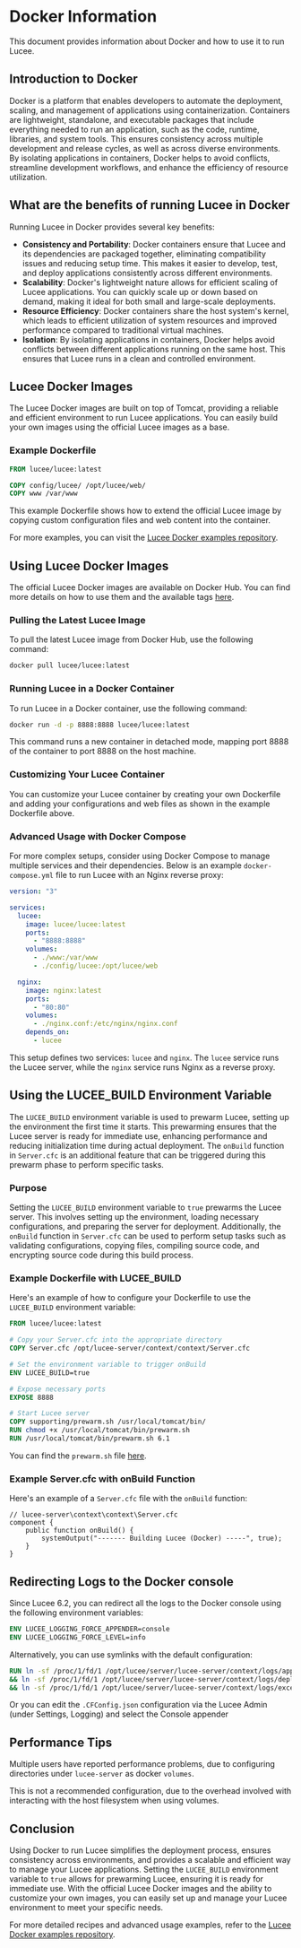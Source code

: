 <!--
{
  "title": "Docker",
  "id": "Docker",
  "description": "Guide on using and running Lucee with Docker",
  "keywords": [
    "Docker",
    "commandbox",
    "installation",
    "kubernetes"
  ],
  "categories": [
    "server"
  ]
}
-->

# Docker Information

This document provides information about Docker and how to use it to run Lucee.

## Introduction to Docker

Docker is a platform that enables developers to automate the deployment, scaling, and management of applications using containerization. Containers are lightweight, standalone, and executable packages that include everything needed to run an application, such as the code, runtime, libraries, and system tools. This ensures consistency across multiple development and release cycles, as well as across diverse environments. By isolating applications in containers, Docker helps to avoid conflicts, streamline development workflows, and enhance the efficiency of resource utilization.

## What are the benefits of running Lucee in Docker

Running Lucee in Docker provides several key benefits:

- **Consistency and Portability**: Docker containers ensure that Lucee and its dependencies are packaged together, eliminating compatibility issues and reducing setup time. This makes it easier to develop, test, and deploy applications consistently across different environments.
- **Scalability**: Docker's lightweight nature allows for efficient scaling of Lucee applications. You can quickly scale up or down based on demand, making it ideal for both small and large-scale deployments.
- **Resource Efficiency**: Docker containers share the host system's kernel, which leads to efficient utilization of system resources and improved performance compared to traditional virtual machines.
- **Isolation**: By isolating applications in containers, Docker helps avoid conflicts between different applications running on the same host. This ensures that Lucee runs in a clean and controlled environment.

## Lucee Docker Images

The Lucee Docker images are built on top of Tomcat, providing a reliable and efficient environment to run Lucee applications. You can easily build your own images using the official Lucee images as a base.

### Example Dockerfile

```dockerfile
FROM lucee/lucee:latest

COPY config/lucee/ /opt/lucee/web/
COPY www /var/www
```

This example Dockerfile shows how to extend the official Lucee image by copying custom configuration files and web content into the container.

For more examples, you can visit the [Lucee Docker examples repository](https://github.com/lucee/lucee-docs/tree/master/examples/docker).

## Using Lucee Docker Images

The official Lucee Docker images are available on Docker Hub. You can find more details on how to use them and the available tags [here](https://hub.docker.com/r/lucee/lucee/).

### Pulling the Latest Lucee Image

To pull the latest Lucee image from Docker Hub, use the following command:

```sh
docker pull lucee/lucee:latest
```

### Running Lucee in a Docker Container

To run Lucee in a Docker container, use the following command:

```sh
docker run -d -p 8888:8888 lucee/lucee:latest
```

This command runs a new container in detached mode, mapping port 8888 of the container to port 8888 on the host machine.

### Customizing Your Lucee Container

You can customize your Lucee container by creating your own Dockerfile and adding your configurations and web files as shown in the example Dockerfile above.

### Advanced Usage with Docker Compose

For more complex setups, consider using Docker Compose to manage multiple services and their dependencies. Below is an example `docker-compose.yml` file to run Lucee with an Nginx reverse proxy:

```yaml
version: "3"

services:
  lucee:
    image: lucee/lucee:latest
    ports:
      - "8888:8888"
    volumes:
      - ./www:/var/www
      - ./config/lucee:/opt/lucee/web

  nginx:
    image: nginx:latest
    ports:
      - "80:80"
    volumes:
      - ./nginx.conf:/etc/nginx/nginx.conf
    depends_on:
      - lucee
```

This setup defines two services: `lucee` and `nginx`. The `lucee` service runs the Lucee server, while the `nginx` service runs Nginx as a reverse proxy.

## Using the LUCEE_BUILD Environment Variable

The `LUCEE_BUILD` environment variable is used to prewarm Lucee, setting up the environment the first time it starts. This prewarming ensures that the Lucee server is ready for immediate use, enhancing performance and reducing initialization time during actual deployment. The `onBuild` function in `Server.cfc` is an additional feature that can be triggered during this prewarm phase to perform specific tasks.

### Purpose

Setting the `LUCEE_BUILD` environment variable to `true` prewarms the Lucee server. This involves setting up the environment, loading necessary configurations, and preparing the server for deployment. Additionally, the `onBuild` function in `Server.cfc` can be used to perform setup tasks such as validating configurations, copying files, compiling source code, and encrypting source code during this build process.

### Example Dockerfile with LUCEE_BUILD

Here's an example of how to configure your Dockerfile to use the `LUCEE_BUILD` environment variable:

```dockerfile
FROM lucee/lucee:latest

# Copy your Server.cfc into the appropriate directory
COPY Server.cfc /opt/lucee-server/context/context/Server.cfc

# Set the environment variable to trigger onBuild
ENV LUCEE_BUILD=true

# Expose necessary ports
EXPOSE 8888

# Start Lucee server
COPY supporting/prewarm.sh /usr/local/tomcat/bin/
RUN chmod +x /usr/local/tomcat/bin/prewarm.sh
RUN /usr/local/tomcat/bin/prewarm.sh 6.1
```

You can find the `prewarm.sh` file [here](https://github.com/lucee/lucee-dockerfiles).

### Example Server.cfc with onBuild Function

Here's an example of a `Server.cfc` file with the `onBuild` function:

```lucee
// lucee-server\context\context\Server.cfc
component {
	public function onBuild() {
		systemOutput("------- Building Lucee (Docker) -----", true);
	}
}
```

## Redirecting Logs to the Docker console

Since Lucee 6.2, you can redirect all the logs to the Docker console using the following environment variables:

```dockerfile
ENV LUCEE_LOGGING_FORCE_APPENDER=console
ENV LUCEE_LOGGING_FORCE_LEVEL=info
```

Alternatively, you can use symlinks with the default configuration:

```dockerfile
RUN ln -sf /proc/1/fd/1 /opt/lucee/server/lucee-server/context/logs/application.log \
&& ln -sf /proc/1/fd/1 /opt/lucee/server/lucee-server/context/logs/deploy.log \
&& ln -sf /proc/1/fd/1 /opt/lucee/server/lucee-server/context/logs/exception.log
```

Or you can edit the `.CFConfig.json` configuration via the Lucee Admin (under Settings, Logging) and select the Console appender

## Performance Tips

Multiple users have reported performance problems, due to configuring directories under `lucee-server` as docker `volumes`.

This is not a recommended configuration, due to the overhead involved with interacting with the host filesystem when using volumes.

## Conclusion

Using Docker to run Lucee simplifies the deployment process, ensures consistency across environments, and provides a scalable and efficient way to manage your Lucee applications. Setting the `LUCEE_BUILD` environment variable to `true` allows for prewarming Lucee, ensuring it is ready for immediate use. With the official Lucee Docker images and the ability to customize your own images, you can easily set up and manage your Lucee environment to meet your specific needs.

For more detailed recipes and advanced usage examples, refer to the [Lucee Docker examples repository](https://github.com/lucee/lucee-docs/tree/master/examples/docker).
